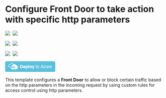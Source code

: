 # Configure Front Door to take action with specific http parameters 

<IMG SRC="https://azbotstorage.blob.core.windows.net/badges/201-front-door-waf-http-params/PublicLastTestDate.svg" />&nbsp;
<IMG SRC="https://azbotstorage.blob.core.windows.net/badges/201-front-door-waf-http-params/PublicDeployment.svg" />&nbsp;

<IMG SRC="https://azbotstorage.blob.core.windows.net/badges/201-front-door-waf-http-params/FairfaxLastTestDate.svg" />&nbsp;
<IMG SRC="https://azbotstorage.blob.core.windows.net/badges/201-front-door-waf-http-params/FairfaxDeployment.svg" />&nbsp;

<IMG SRC="https://azbotstorage.blob.core.windows.net/badges/201-front-door-waf-http-params/BestPracticeResult.svg" />&nbsp;
<IMG SRC="https://azbotstorage.blob.core.windows.net/badges/201-front-door-waf-http-params/CredScanResult.svg" />&nbsp;

<a href="https://portal.azure.com/#create/Microsoft.Template/uri/https%3A%2F%2Fraw.githubusercontent.com%2FAzure%2Fazure-quickstart-templates%2Fmaster%2F201-front-door-waf-http-params%2Fazuredeploy.json" target="_blank">
    <img src="https://raw.githubusercontent.com/Azure/azure-quickstart-templates/master/1-CONTRIBUTION-GUIDE/images/deploytoazure.png"/>
</a>

This template configures a **Front Door** to allow or block certain traffic based on the http parameters in the incoming request by using custom rules for access control using http parameters.
